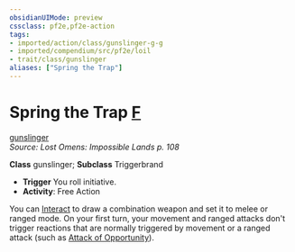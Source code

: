 ```yaml
---
obsidianUIMode: preview
cssclass: pf2e,pf2e-action
tags:
- imported/action/class/gunslinger-g-g
- imported/compendium/src/pf2e/loil
- trait/class/gunslinger
aliases: ["Spring the Trap"]
---
```

# Spring the Trap [F](chapter-9-playing-the-game.md#Actions "Free Action")
[gunslinger](rules/traits/gunslinger-g-g.md)  
*Source: Lost Omens: Impossible Lands p. 108*  

**Class** gunslinger; **Subclass** Triggerbrand
- **Trigger** You roll initiative.
- **Activity**: Free Action

You can [Interact](interact.md) to draw a combination weapon and set it to melee or ranged mode. On your first turn, your movement and ranged attacks don't trigger reactions that are normally triggered by movement or a ranged attack (such as [Attack of Opportunity](rules/actions/attack-of-opportunity.md)).